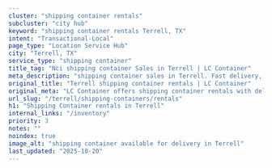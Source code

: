 ```yaml
---
cluster: "shipping container rentals"
subcluster: "city hub"
keyword: "shipping container rentals Terrell, TX"
intent: "Transactional-Local"
page_type: "Location Service Hub"
city: "Terrell, TX"
service_type: "shipping container"
title_tag: "Nci shipping container Sales in Terrell | LC Container"
meta_description: "shipping container sales in Terrell. Fast delivery, competitive pricing. Serving shipping containers area. Quote ID: QSK. Call (214) 524-4168 for your free quote today."
original_title: "Terrell shipping container rentals | LC Container"
original_meta: "LC Container offers shipping container rentals with delivery in Terrell, TX. Local. Fast quotes. Since 2003."
url_slug: "/terrell/shipping-containers/rentals"
h1: "Shipping Container rentals in Terrell"
internal_links: "/inventory"
priority: 3
notes: ""
noindex: true
image_alt: "shipping container available for delivery in Terrell"
last_updated: "2025-10-20"
---
```


<!-- TODO: Add unique city/inventory copy, images, and internal links here. -->
